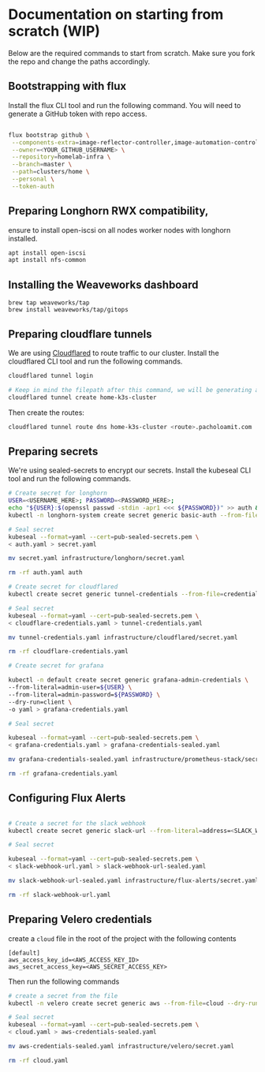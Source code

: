 # Documentation on starting from scratch (WIP)

Below are the required commands to start from scratch. Make sure you fork the repo and change the paths accordingly.

## Bootstrapping with flux

Install the flux CLI tool and run the following command. You will need to generate a GitHub token with repo access.

```sh

flux bootstrap github \
 --components-extra=image-reflector-controller,image-automation-controller \
 --owner=<YOUR_GITHUB_USERNAME> \
 --repository=homelab-infra \
 --branch=master \
 --path=clusters/home \
 --personal \
 --token-auth
```

## Preparing Longhorn RWX compatibility,

ensure to install open-iscsi on all nodes worker nodes with longhorn installed.

```sh
apt install open-iscsi
apt install nfs-common
```

## Installing the Weaveworks dashboard

```
brew tap weaveworks/tap
brew install weaveworks/tap/gitops
```

## Preparing cloudflare tunnels

We are using [Cloudflared](https://github.com/cloudflare/cloudflared) to route traffic to our cluster. Install the cloudflared CLI tool and run the following commands.

```sh
cloudflared tunnel login

# Keep in mind the filepath after this command, we will be generating a sealed secret with it and mounting it to the cloudflared pod
cloudflared tunnel create home-k3s-cluster

```

Then create the routes:

```sh
cloudflared tunnel route dns home-k3s-cluster <route>.pacholoamit.com
```

## Preparing secrets

We're using sealed-secrets to encrypt our secrets. Install the kubeseal CLI tool and run the following commands.

```sh
# Create secret for longhorn
USER=<USERNAME_HERE>; PASSWORD=<PASSWORD_HERE>;
echo "${USER}:$(openssl passwd -stdin -apr1 <<< ${PASSWORD})" >> auth &&
kubectl -n longhorn-system create secret generic basic-auth --from-file=auth --dry-run=client -o yaml > auth.yaml &&

# Seal secret
kubeseal --format=yaml --cert=pub-sealed-secrets.pem \
< auth.yaml > secret.yaml

mv secret.yaml infrastructure/longhorn/secret.yaml

rm -rf auth.yaml auth

# Create secret for cloudflared
kubectl create secret generic tunnel-credentials --from-file=credentials.json=/Users/<USER>/.cloudflared/<UUID>.json --dry-run -o yaml > cloudflare-credentials.yaml

# Seal secret
kubeseal --format=yaml --cert=pub-sealed-secrets.pem \
< cloudflare-credentials.yaml > tunnel-credentials.yaml

mv tunnel-credentials.yaml infrastructure/cloudflared/secret.yaml

rm -rf cloudflare-credentials.yaml

# Create secret for grafana

kubectl -n default create secret generic grafana-admin-credentials \
--from-literal=admin-user=${USER} \
--from-literal=admin-password=${PASSWORD} \
--dry-run=client \
-o yaml > grafana-credentials.yaml

# Seal secret

kubeseal --format=yaml --cert=pub-sealed-secrets.pem \
< grafana-credentials.yaml > grafana-credentials-sealed.yaml

mv grafana-credentials-sealed.yaml infrastructure/prometheus-stack/secret.yaml

rm -rf grafana-credentials.yaml

```

## Configuring Flux Alerts

```sh

# Create a secret for the slack webhook
kubectl create secret generic slack-url --from-literal=address=<SLACK_WEBHOOK> --dry-run=client -o yaml > slack-webhook-url.yaml

# Seal secret

kubeseal --format=yaml --cert=pub-sealed-secrets.pem \
< slack-webhook-url.yaml > slack-webhook-url-sealed.yaml

mv slack-webhook-url-sealed.yaml infrastructure/flux-alerts/secret.yaml

rm -rf slack-webhook-url.yaml

```

## Preparing Velero credentials

create a `cloud` file in the root of the project with the following contents

```aw
[default]
aws_access_key_id=<AWS_ACCESS_KEY_ID>
aws_secret_access_key=<AWS_SECRET_ACCESS_KEY>
```

Then run the following commands

```sh
# create a secret from the file
kubectl -n velero create secret generic aws --from-file=cloud --dry-run=client -o yaml > cloud.yaml

# Seal secret
kubeseal --format=yaml --cert=pub-sealed-secrets.pem \
< cloud.yaml > aws-credentials-sealed.yaml

mv aws-credentials-sealed.yaml infrastructure/velero/secret.yaml

rm -rf cloud.yaml
```
